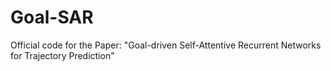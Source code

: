 # Goal-SAR
Official code for the Paper: "Goal-driven Self-Attentive Recurrent Networks for Trajectory Prediction"
